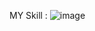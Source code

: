 MY Skill : 
<a href="https://skillicons.dev/icons?i=linux,raspberrypi,bash,discord,dotnet,github,vscode,visualstudio,windows,ubuntu,kali&perline=15&theme=dark"><a>
![image](https://github.com/user-attachments/assets/273fbad0-1e71-4128-9fb7-00fe3ab84a7e)
